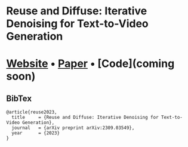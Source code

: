 # Reuse and Diffuse: Iterative Denoising for Text-to-Video Generation

[Website](https://anonymous0x233.github.io/ReuseAndDiffuse) • [Paper](https://arxiv.org/abs/2309.03549) • [Code](coming soon)
=======

## BibTex

```
@article{reuse2023,
  title     = {Reuse and Diffuse: Iterative Denoising for Text-to-Video Generation},
  journal   = {arXiv preprint arXiv:2309.03549},
  year      = {2023}
}
```
